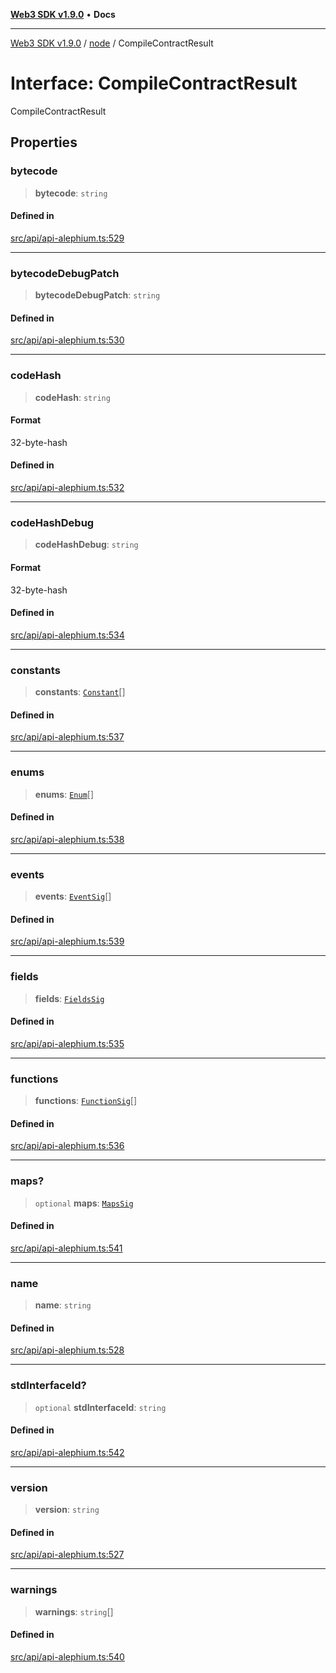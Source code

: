 [**Web3 SDK v1.9.0**](../../../README.md) • **Docs**

***

[Web3 SDK v1.9.0](../../../globals.md) / [node](../README.md) / CompileContractResult

# Interface: CompileContractResult

CompileContractResult

## Properties

### bytecode

> **bytecode**: `string`

#### Defined in

[src/api/api-alephium.ts:529](https://github.com/Mystic-Nayy/alephium-web3/blob/c1afd789a197ce5fe21f08c2965942090157c33d/packages/web3/src/api/api-alephium.ts#L529)

***

### bytecodeDebugPatch

> **bytecodeDebugPatch**: `string`

#### Defined in

[src/api/api-alephium.ts:530](https://github.com/Mystic-Nayy/alephium-web3/blob/c1afd789a197ce5fe21f08c2965942090157c33d/packages/web3/src/api/api-alephium.ts#L530)

***

### codeHash

> **codeHash**: `string`

#### Format

32-byte-hash

#### Defined in

[src/api/api-alephium.ts:532](https://github.com/Mystic-Nayy/alephium-web3/blob/c1afd789a197ce5fe21f08c2965942090157c33d/packages/web3/src/api/api-alephium.ts#L532)

***

### codeHashDebug

> **codeHashDebug**: `string`

#### Format

32-byte-hash

#### Defined in

[src/api/api-alephium.ts:534](https://github.com/Mystic-Nayy/alephium-web3/blob/c1afd789a197ce5fe21f08c2965942090157c33d/packages/web3/src/api/api-alephium.ts#L534)

***

### constants

> **constants**: [`Constant`](Constant.md)[]

#### Defined in

[src/api/api-alephium.ts:537](https://github.com/Mystic-Nayy/alephium-web3/blob/c1afd789a197ce5fe21f08c2965942090157c33d/packages/web3/src/api/api-alephium.ts#L537)

***

### enums

> **enums**: [`Enum`](Enum.md)[]

#### Defined in

[src/api/api-alephium.ts:538](https://github.com/Mystic-Nayy/alephium-web3/blob/c1afd789a197ce5fe21f08c2965942090157c33d/packages/web3/src/api/api-alephium.ts#L538)

***

### events

> **events**: [`EventSig`](EventSig.md)[]

#### Defined in

[src/api/api-alephium.ts:539](https://github.com/Mystic-Nayy/alephium-web3/blob/c1afd789a197ce5fe21f08c2965942090157c33d/packages/web3/src/api/api-alephium.ts#L539)

***

### fields

> **fields**: [`FieldsSig`](FieldsSig.md)

#### Defined in

[src/api/api-alephium.ts:535](https://github.com/Mystic-Nayy/alephium-web3/blob/c1afd789a197ce5fe21f08c2965942090157c33d/packages/web3/src/api/api-alephium.ts#L535)

***

### functions

> **functions**: [`FunctionSig`](FunctionSig.md)[]

#### Defined in

[src/api/api-alephium.ts:536](https://github.com/Mystic-Nayy/alephium-web3/blob/c1afd789a197ce5fe21f08c2965942090157c33d/packages/web3/src/api/api-alephium.ts#L536)

***

### maps?

> `optional` **maps**: [`MapsSig`](MapsSig.md)

#### Defined in

[src/api/api-alephium.ts:541](https://github.com/Mystic-Nayy/alephium-web3/blob/c1afd789a197ce5fe21f08c2965942090157c33d/packages/web3/src/api/api-alephium.ts#L541)

***

### name

> **name**: `string`

#### Defined in

[src/api/api-alephium.ts:528](https://github.com/Mystic-Nayy/alephium-web3/blob/c1afd789a197ce5fe21f08c2965942090157c33d/packages/web3/src/api/api-alephium.ts#L528)

***

### stdInterfaceId?

> `optional` **stdInterfaceId**: `string`

#### Defined in

[src/api/api-alephium.ts:542](https://github.com/Mystic-Nayy/alephium-web3/blob/c1afd789a197ce5fe21f08c2965942090157c33d/packages/web3/src/api/api-alephium.ts#L542)

***

### version

> **version**: `string`

#### Defined in

[src/api/api-alephium.ts:527](https://github.com/Mystic-Nayy/alephium-web3/blob/c1afd789a197ce5fe21f08c2965942090157c33d/packages/web3/src/api/api-alephium.ts#L527)

***

### warnings

> **warnings**: `string`[]

#### Defined in

[src/api/api-alephium.ts:540](https://github.com/Mystic-Nayy/alephium-web3/blob/c1afd789a197ce5fe21f08c2965942090157c33d/packages/web3/src/api/api-alephium.ts#L540)
